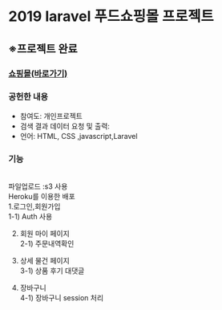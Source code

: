 # 2019 laravel 푸드쇼핑몰 프로젝트
<h2>※프로젝트 완료</h2>
<h3><a href ="https://shoppingmaie.herokuapp.com/">쇼핑몰(바로가기)</a></h3>
<h3>공헌한 내용</h3>
<ul>
  <li>참여도: 개인프로젝트</li>
  <li>검색 결과 데이터 요청 및 출력:</li>
  <li>언어: HTML, CSS ,javascript,Laravel</li>
</ul>
<h3>기능</h3>
<br>
파일업로드 :s3 사용<br>
Heroku를 이용한 배포
<br>
1.로그인,회원가입<br>
  1-1) Auth 사용<br>
  
2. 회원 마이 페이지<br>
  2-1) 주문내역확인<br>

3. 상세 물건 페이지<br>
  3-1) 상품 후기 대댓글<br>

4. 장바구니<br>
  4-1) 장바구니 session 처리<br>


